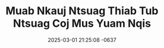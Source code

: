 ---
layout: movie-video-data
date: 2025-03-01 21:25:08 -0637
categories: movie

# Site Attributes
title: "Muab Nkauj Ntsuag Thiab Tub Ntsuag Coj Mus Yuam Nqis"
permalink: "/movie/Muab_Nkauj_Ntsuag_Thiab_Tub_Ntsuag_Coj_Mus_Yuam_Nqis"

# Movie Attributes
synopsis: ""
producer: "Golden Path Video Production"
director: ""
writer: ""
video_link: ""
genre: "Romance"
year: ""
release_type: "VHS"
storage: "Private"
thumbnail: "/assets/images/movie_thumbnails/Muab Nkauj Ntsuag Thiab Tub Ntsuag Coj Mus Yuam Nqis.jpeg"
publishing_company: "Golden Path Video Production"

# Sequels + Parts
base_movie: ""
total_parts: 0
sequel: ""

# Movie Cast
cast:
#VALUE!
---
